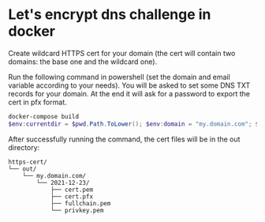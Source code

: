 # Let's encrypt dns challenge in docker

Create wildcard HTTPS cert for your domain (the cert will contain two domains: the base one and the wildcard one).

Run the following command in powershell (set the domain and email variable according to your needs). You will be asked to set some DNS TXT records for your domain. At the end it will ask for a password to export the cert in pfx format.

```powershell
docker-compose build
$env:currentdir = $pwd.Path.ToLower(); $env:domain = "my.domain.com"; $env:email = "info@$($env:domain)"; docker-compose run certbot
```

After successfully running the command, the cert files will be in the out directory:
```
https-cert/
└── out/
    └── my.domain.com/
        └── 2021-12-23/
            ├── cert.pem
            ├── cert.pfx
            ├── fullchain.pem
            └── privkey.pem
```